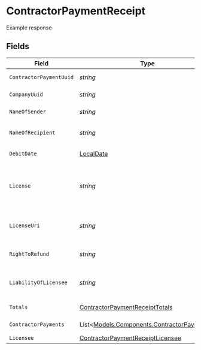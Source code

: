 # ContractorPaymentReceipt

Example response


## Fields

| Field                                                                                                                                                                         | Type                                                                                                                                                                          | Required                                                                                                                                                                      | Description                                                                                                                                                                   | Example                                                                                                                                                                       |
| ----------------------------------------------------------------------------------------------------------------------------------------------------------------------------- | ----------------------------------------------------------------------------------------------------------------------------------------------------------------------------- | ----------------------------------------------------------------------------------------------------------------------------------------------------------------------------- | ----------------------------------------------------------------------------------------------------------------------------------------------------------------------------- | ----------------------------------------------------------------------------------------------------------------------------------------------------------------------------- |
| `ContractorPaymentUuid`                                                                                                                                                       | *string*                                                                                                                                                                      | :heavy_minus_sign:                                                                                                                                                            | A unique identifier of the contractor payment receipt.                                                                                                                        |                                                                                                                                                                               |
| `CompanyUuid`                                                                                                                                                                 | *string*                                                                                                                                                                      | :heavy_minus_sign:                                                                                                                                                            | A unique identifier of the company making the contractor payment.                                                                                                             |                                                                                                                                                                               |
| `NameOfSender`                                                                                                                                                                | *string*                                                                                                                                                                      | :heavy_minus_sign:                                                                                                                                                            | The name of the company making the contractor payment.                                                                                                                        |                                                                                                                                                                               |
| `NameOfRecipient`                                                                                                                                                             | *string*                                                                                                                                                                      | :heavy_minus_sign:                                                                                                                                                            | The individual or company name of the contractor receiving payment.                                                                                                           |                                                                                                                                                                               |
| `DebitDate`                                                                                                                                                                   | [LocalDate](https://nodatime.org/3.1.x/api/NodaTime.LocalDate.html)                                                                                                           | :heavy_minus_sign:                                                                                                                                                            | The debit date for the contractor payment.                                                                                                                                    | 2022-05-30                                                                                                                                                                    |
| `License`                                                                                                                                                                     | *string*                                                                                                                                                                      | :heavy_minus_sign:                                                                                                                                                            | Always the fixed string "Your payroll provider partners with Gusto Inc. for payments processing. Gusto Inc. is a licensed money transmitter. Learn more on our license page." |                                                                                                                                                                               |
| `LicenseUri`                                                                                                                                                                  | *string*                                                                                                                                                                      | :heavy_minus_sign:                                                                                                                                                            | URL for the license information for the licensed payroll processor. Always the fixed string "https://gusto.com/about/licenses"                                                |                                                                                                                                                                               |
| `RightToRefund`                                                                                                                                                               | *string*                                                                                                                                                                      | :heavy_minus_sign:                                                                                                                                                            | URL for information related to right to refund. Always the fixed string "https://gusto.com/about/licenses"                                                                    |                                                                                                                                                                               |
| `LiabilityOfLicensee`                                                                                                                                                         | *string*                                                                                                                                                                      | :heavy_minus_sign:                                                                                                                                                            | URL for information related to right to liability of licensee. Always the fixed string "https://gusto.com/about/licenses"                                                     |                                                                                                                                                                               |
| `Totals`                                                                                                                                                                      | [ContractorPaymentReceiptTotals](../../Models/Components/ContractorPaymentReceiptTotals.md)                                                                                   | :heavy_minus_sign:                                                                                                                                                            | The subtotals for the contractor payment.                                                                                                                                     |                                                                                                                                                                               |
| `ContractorPayments`                                                                                                                                                          | List<[Models.Components.ContractorPayments](../../Models/Components/ContractorPayments.md)>                                                                                   | :heavy_minus_sign:                                                                                                                                                            | An array of contractor payments for this contractor payment.                                                                                                                  |                                                                                                                                                                               |
| `Licensee`                                                                                                                                                                    | [ContractorPaymentReceiptLicensee](../../Models/Components/ContractorPaymentReceiptLicensee.md)                                                                               | :heavy_minus_sign:                                                                                                                                                            | The licensed payroll processor                                                                                                                                                |                                                                                                                                                                               |